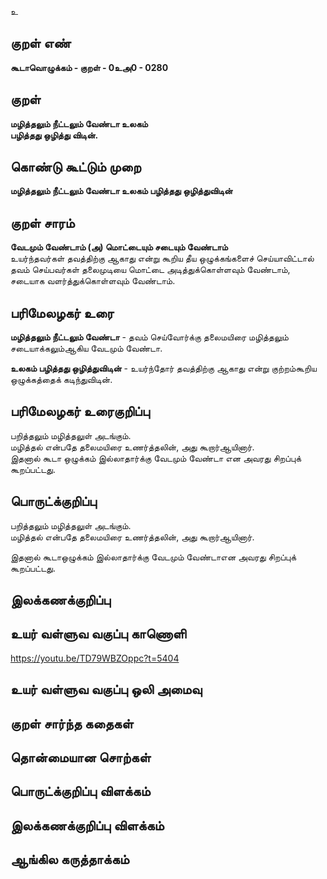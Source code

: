 உ

## குறள் எண் 

**கூடாவொழுக்கம் - குறள் - 0உஅ0 - 0280**  

## குறள் 

**மழித்தலும் நீட்டலும் வேண்டா உலகம்  
பழித்தது ஒழித்து விடின்.**

## கொண்டு கூட்டும் முறை

**மழித்தலும் நீட்டலும் வேண்டா உலகம் பழித்தது ஒழித்துவிடின்**

## குறள் சாரம் 

**வேடமும் வேண்டாம் (அ) மொட்டையும் சடையும் வேண்டாம்**  
உயர்ந்தவர்கள் தவத்திற்கு ஆகாது என்று கூறிய தீய ஒழுக்கங்களைச் செய்யாவிட்டால்  
தவம் செய்பவர்கள் தலைமுடியை மொட்டை அடித்துக்கொள்ளவும் வேண்டாம், சடையாக வளர்த்துக்கொள்ளவும் வேண்டாம்.  

## பரிமேலழகர் உரை

**மழித்தலும் நீட்டலும் வேண்டா** - தவம் செய்வோர்க்கு தலைமயிரை மழித்தலும் சடையாக்கலும்ஆகிய வேடமும் வேண்டா.   

**உலகம் பழித்தது ஒழித்துவிடின்** - உயர்ந்தோர் தவத்திற்கு ஆகாது என்று குற்றம்கூறிய ஒழுக்கத்தைக் கடிந்துவிடின்.  

## பரிமேலழகர் உரைகுறிப்பு   

பறித்தலும் மழித்தலுள் அடங்கும்.  
மழித்தல் என்பதே தலைமயிரை உணர்த்தலின், அது கூறார்ஆயினார்.   
இதனால் கூடா ஒழுக்கம் இல்லாதார்க்கு வேடமும் வேண்டா என அவரது சிறப்புக் கூறப்பட்டது.  

## பொருட்க்குறிப்பு 

பறித்தலும் மழித்தலுள் அடங்கும்.  
மழித்தல் என்பதே தலைமயிரை உணர்த்தலின், அது கூறார்ஆயினார்.  

இதனால் கூடாஒழுக்கம் இல்லாதார்க்கு வேடமும் வேண்டாஎன அவரது சிறப்புக் கூறப்பட்டது.   

## இலக்கணக்குறிப்பு  


## உயர் வள்ளுவ வகுப்பு காணொளி

https://youtu.be/TD79WBZOppc?t=5404

## உயர் வள்ளுவ வகுப்பு ஒலி அமைவு 

 
## குறள் சார்ந்த கதைகள் 


## தொன்மையான சொற்கள்


## பொருட்க்குறிப்பு விளக்கம்


## இலக்கணக்குறிப்பு விளக்கம்


## ஆங்கில கருத்தாக்கம் 


